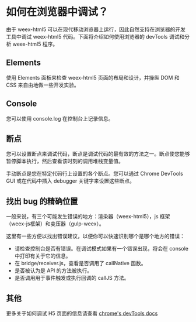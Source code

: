 # 如何在浏览器中调试？

由于 weex-html5 可以在现代移动浏览器上运行，因此自然支持在浏览器的开发工具中调试 weex-html5 代码。下面将介绍如何使用浏览器的 devTools 调试和分析 weex-html5 程序。

## Elements

使用 Elements 面板来检查 weex-html5 页面的布局和设计，并操纵 DOM 和 CSS 来自由地做一些开发实验。

## Console

您可以使用 console.log 在控制台上记录信息。

## 断点

您可以设置断点来调试代码，断点是调试代码的最有效的方法之一。断点使您能够暂停脚本执行，然后查看该时刻的调用堆栈变量值。

手动断点是您在特定代码行上设置的各个断点。您可以通过 Chrome DevTools GUI 或在代码中插入 debugger 关键字来设置这些断点。

## 找出 bug 的精确位置

一般来说，有三个可能发生错误的地方：渲染器（weex-html5），js 框架（weex-js框架）和变压器（gulp-weex）。

这里有一些方便以找出错误建议，以便你可以快速识别哪个是哪个地方的错误：

- 请检查控制台是否有错误。在调试模式如果有一个错误出现，将会在 console 中打印有关于它的信息。
- 在 bridge/receiver.js，查看是否调用了 callNative 函数。
- 是否被认为是 API 的方法被执行。
- 是否调用用于事件触发或执行回调的 callJS 方法。

## 其他

更多关于如何调试 H5 页面的信息请查看 [chrome's devTools docs](https://developers.google.com/web/tools/chrome-devtools/?hl=en)